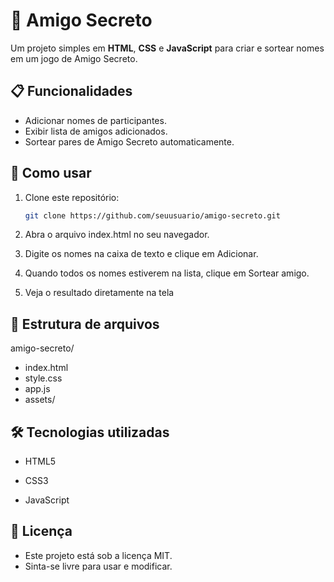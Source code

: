 # 🎁 Amigo Secreto

Um projeto simples em **HTML**, **CSS** e **JavaScript** para criar e sortear nomes em um jogo de Amigo Secreto.

## 📋 Funcionalidades
- Adicionar nomes de participantes.
- Exibir lista de amigos adicionados.
- Sortear pares de Amigo Secreto automaticamente.

## 🚀 Como usar
1. Clone este repositório:
   ```bash
   git clone https://github.com/seuusuario/amigo-secreto.git
   
2. Abra o arquivo index.html no seu navegador.

3. Digite os nomes na caixa de texto e clique em Adicionar.

4. Quando todos os nomes estiverem na lista, clique em Sortear amigo.

5. Veja o resultado diretamente na tela

## 📂 Estrutura de arquivos

amigo-secreto/
- index.html
- style.css
- app.js
- assets/

## 🛠 Tecnologias utilizadas
- HTML5

- CSS3

- JavaScript

## 📄 Licença
- Este projeto está sob a licença MIT.
- Sinta-se livre para usar e modificar.

